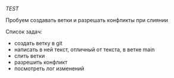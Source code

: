 _TEST_

Пробуем создавать ветки и разрешать конфликты при слиянии

Список задач:
* создать ветку в git
* написать в ней текст, отличный от текста, в ветке main
* слить ветки
* разрешить конфликт
* посмотреть лог изменений
